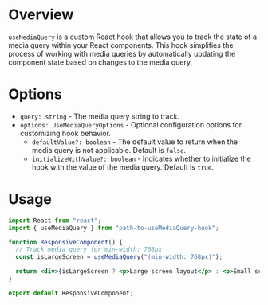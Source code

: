 # Overview

`useMediaQuery` is a custom React hook that allows you to track the state of a media query within your React components. This hook simplifies the process of working with media queries by automatically updating the component state based on changes to the media query.

# Options

- `query: string` - The media query string to track.
- `options: UseMediaQueryOptions` - Optional configuration options for customizing hook behavior.
  - `defaultValue?: boolean` - The default value to return when the media query is not applicable. Default is `false`.
  - `initializeWithValue?: boolean` - Indicates whether to initialize the hook with the value of the media query. Default is `true`.

# Usage

```jsx
import React from "react";
import { useMediaQuery } from "path-to-useMediaQuery-hook";

function ResponsiveComponent() {
  // Track media query for min-width: 768px
  const isLargeScreen = useMediaQuery("(min-width: 768px)");

  return <div>{isLargeScreen ? <p>Large screen layout</p> : <p>Small screen layout</p>}</div>;
}

export default ResponsiveComponent;
```
